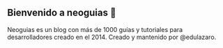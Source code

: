 ## Bienvenido a neoguias 👋

Neoguias es un blog con más de 1000 guías y tutoriales para desarrolladores creado en el 2014. Creado y mantenido por @edulazaro.
